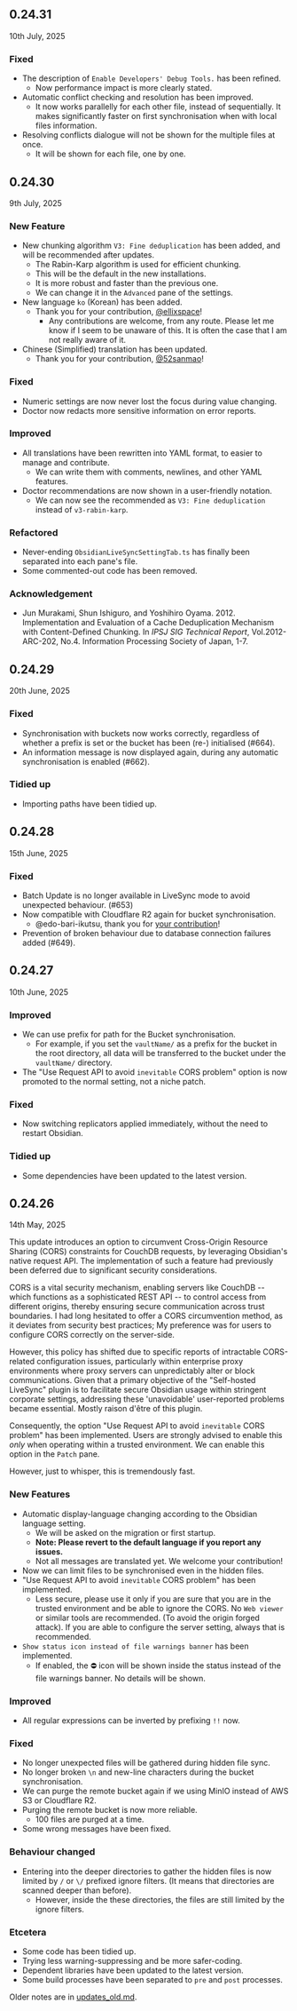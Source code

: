 ## 0.24.31

10th July, 2025

### Fixed

- The description of `Enable Developers' Debug Tools.` has been refined.
    - Now performance impact is more clearly stated.
- Automatic conflict checking and resolution has been improved.
    - It now works parallelly for each other file, instead of sequentially. It makes significantly faster on first synchronisation when with local files information.
- Resolving conflicts dialogue will not be shown for the multiple files at once.
    - It will be shown for each file, one by one.

## 0.24.30

9th July, 2025

### New Feature

- New chunking algorithm `V3: Fine deduplication` has been added, and will be recommended after updates.
    - The Rabin-Karp algorithm is used for efficient chunking.
    - This will be the default in the new installations.
    - It is more robust and faster than the previous one.
    - We can change it in the `Advanced` pane of the settings.
- New language `ko` (Korean) has been added.
    - Thank you for your contribution, [@ellixspace](https://x.com/ellixspace)!
        - Any contributions are welcome, from any route. Please let me know if I seem to be unaware of this. It is often the case that I am not really aware of it.
- Chinese (Simplified) translation has been updated.
    - Thank you for your contribution, [@52sanmao](https://github.com/52sanmao)!

### Fixed

- Numeric settings are now never lost the focus during value changing.
- Doctor now redacts more sensitive information on error reports.

### Improved

- All translations have been rewritten into YAML format, to easier to manage and contribute.
    - We can write them with comments, newlines, and other YAML features.
- Doctor recommendations are now shown in a user-friendly notation.
    - We can now see the recommended as `V3: Fine deduplication` instead of `v3-rabin-karp`.

### Refactored

- Never-ending `ObsidianLiveSyncSettingTab.ts` has finally been separated into each pane's file.
- Some commented-out code has been removed.

### Acknowledgement

- Jun Murakami, Shun Ishiguro, and Yoshihiro Oyama. 2012. Implementation and Evaluation of a Cache Deduplication Mechanism with Content-Defined Chunking. In _IPSJ SIG Technical Report_, Vol.2012-ARC-202, No.4. Information Processing Society of Japan, 1-7.

## 0.24.29

20th June, 2025

### Fixed

- Synchronisation with buckets now works correctly, regardless of whether a prefix is set or the bucket has been (re-) initialised (#664).
- An information message is now displayed again, during any automatic synchronisation is enabled (#662).

### Tidied up

- Importing paths have been tidied up.

## 0.24.28

15th June, 2025

### Fixed

- Batch Update is no longer available in LiveSync mode to avoid unexpected behaviour. (#653)
- Now compatible with Cloudflare R2 again for bucket synchronisation.
    - @edo-bari-ikutsu, thank you for [your contribution](https://github.com/vrtmrz/livesync-commonlib/pull/12)!
- Prevention of broken behaviour due to database connection failures added (#649).

## 0.24.27

10th June, 2025

### Improved

- We can use prefix for path for the Bucket synchronisation.
    - For example, if you set the `vaultName/` as a prefix for the bucket in the root directory, all data will be transferred to the bucket under the `vaultName/` directory.
- The "Use Request API to avoid `inevitable` CORS problem" option is now promoted to the normal setting, not a niche patch.

### Fixed

- Now switching replicators applied immediately, without the need to restart Obsidian.

### Tidied up

- Some dependencies have been updated to the latest version.

## 0.24.26

14th May, 2025

This update introduces an option to circumvent Cross-Origin Resource Sharing
(CORS) constraints for CouchDB requests, by leveraging Obsidian's native request
API. The implementation of such a feature had previously been deferred due to
significant security considerations.

CORS is a vital security mechanism, enabling servers like CouchDB -- which
functions as a sophisticated REST API -- to control access from different
origins, thereby ensuring secure communication across trust boundaries. I had
long hesitated to offer a CORS circumvention method, as it deviates from
security best practices; My preference was for users to configure CORS correctly
on the server-side.

However, this policy has shifted due to specific reports of intractable
CORS-related configuration issues, particularly within enterprise proxy
environments where proxy servers can unpredictably alter or block
communications. Given that a primary objective of the "Self-hosted LiveSync"
plugin is to facilitate secure Obsidian usage within stringent corporate
settings, addressing these 'unavoidable' user-reported problems became
essential. Mostly raison d'être of this plugin.

Consequently, the option "Use Request API to avoid `inevitable` CORS problem"
has been implemented. Users are strongly advised to enable this _only_ when
operating within a trusted environment. We can enable this option in the `Patch` pane.

However, just to whisper, this is tremendously fast.

### New Features

- Automatic display-language changing according to the Obsidian language
  setting.
    - We will be asked on the migration or first startup.
    - **Note: Please revert to the default language if you report any issues.**
    - Not all messages are translated yet. We welcome your contribution!
- Now we can limit files to be synchronised even in the hidden files.
- "Use Request API to avoid `inevitable` CORS problem" has been implemented.
    - Less secure, please use it only if you are sure that you are in the trusted
      environment and be able to ignore the CORS. No `Web viewer` or similar tools
      are recommended. (To avoid the origin forged attack). If you are able to
      configure the server setting, always that is recommended.
- `Show status icon instead of file warnings banner` has been implemented.
    - If enabled, the ⛔ icon will be shown inside the status instead of the file
      warnings banner. No details will be shown.

### Improved

- All regular expressions can be inverted by prefixing `!!` now.

### Fixed

- No longer unexpected files will be gathered during hidden file sync.
- No longer broken `\n` and new-line characters during the bucket
  synchronisation.
- We can purge the remote bucket again if we using MinIO instead of AWS S3 or
  Cloudflare R2.
- Purging the remote bucket is now more reliable.
    - 100 files are purged at a time.
- Some wrong messages have been fixed.

### Behaviour changed

- Entering into the deeper directories to gather the hidden files is now limited
  by `/` or `\/` prefixed ignore filters. (It means that directories are scanned
  deeper than before).
    - However, inside the these directories, the files are still limited by the
      ignore filters.

### Etcetera

- Some code has been tidied up.
- Trying less warning-suppressing and be more safer-coding.
- Dependent libraries have been updated to the latest version.
- Some build processes have been separated to `pre` and `post` processes.

Older notes are in
[updates_old.md](https://github.com/vrtmrz/obsidian-livesync/blob/main/updates_old.md).
